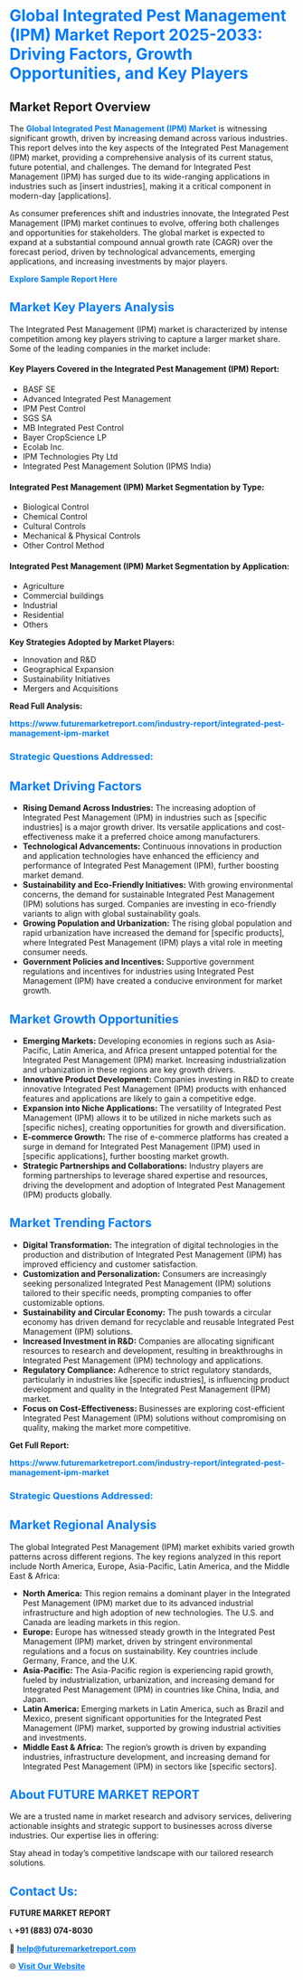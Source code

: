 <h1 style="color: #007BFF;">Global Integrated Pest Management (IPM) Market Report 2025-2033: Driving Factors, Growth Opportunities, and Key Players</h1>

<section id="overview">
<h2>Market Report Overview</h2>
<p>The <a href="https://www.futuremarketreport.com/industry-report/integrated-pest-management-ipm-market" style="color: #007BFF; text-decoration: none;"><strong>Global Integrated Pest Management (IPM) Market</strong></a> is witnessing significant growth, driven by increasing demand across various industries. This report delves into the key aspects of the Integrated Pest Management (IPM) market, providing a comprehensive analysis of its current status, future potential, and challenges. The demand for Integrated Pest Management (IPM) has surged due to its wide-ranging applications in industries such as [insert industries], making it a critical component in modern-day [applications].</p>
<p>As consumer preferences shift and industries innovate, the Integrated Pest Management (IPM) market continues to evolve, offering both challenges and opportunities for stakeholders. The global market is expected to expand at a substantial compound annual growth rate (CAGR) over the forecast period, driven by technological advancements, emerging applications, and increasing investments by major players.</p>
</section>

<section id="overview">
<p><a href="https://www.futuremarketreport.com/request-sample/reportId=102895" style="color: #007BFF; text-decoration: none;"><strong>Explore Sample Report Here</strong></a></p>
</section>

<section id="key-players">
<h2 style="color: #007BFF;">Market Key Players Analysis</h2>
<p>The Integrated Pest Management (IPM) market is characterized by intense competition among key players striving to capture a larger market share. Some of the leading companies in the market include:</p>
<h4>Key Players Covered in the Integrated Pest Management (IPM) Report:</h4>
<ul><li>BASF SE</li><li>Advanced Integrated Pest Management</li><li>IPM Pest Control</li><li>SGS SA</li><li>MB Integrated Pest Control</li><li>Bayer CropScience LP</li><li>Ecolab Inc.</li><li>IPM Technologies Pty Ltd</li><li>Integrated Pest Management Solution (IPMS India)</li></ul>
<h4>Integrated Pest Management (IPM) Market Segmentation by Type:</h4>
<ul><li>Biological Control</li><li>Chemical Control</li><li>Cultural Controls</li><li>Mechanical &amp; Physical Controls</li><li>Other Control Method</li></ul>

<h4>Integrated Pest Management (IPM) Market Segmentation by Application:</h4>
<ul><li>Agriculture</li><li>Commercial buildings</li><li>Industrial</li><li>Residential</li><li>Others</li></ul>
<p><strong>Key Strategies Adopted by Market Players:</strong></p>
<ul>
<li>Innovation and R&D</li>
<li>Geographical Expansion</li>
<li>Sustainability Initiatives</li>
<li>Mergers and Acquisitions</li>
</ul>
</section>

<section>
<p><strong>Read Full Analysis: </strong></p><a href="https://www.futuremarketreport.com/industry-report/integrated-pest-management-ipm-market" style="color: #007BFF; text-decoration: none;"><strong>https://www.futuremarketreport.com/industry-report/integrated-pest-management-ipm-market</strong></a>
<h3 style="color: #007BFF;">Strategic Questions Addressed:</h3>
</section>

<section id="driving-factors">
<h2 style="color: #007BFF;">Market Driving Factors</h2>
<ul>
<li><strong>Rising Demand Across Industries:</strong> The increasing adoption of Integrated Pest Management (IPM) in industries such as [specific industries] is a major growth driver. Its versatile applications and cost-effectiveness make it a preferred choice among manufacturers.</li>
<li><strong>Technological Advancements:</strong> Continuous innovations in production and application technologies have enhanced the efficiency and performance of Integrated Pest Management (IPM), further boosting market demand.</li>
<li><strong>Sustainability and Eco-Friendly Initiatives:</strong> With growing environmental concerns, the demand for sustainable Integrated Pest Management (IPM) solutions has surged. Companies are investing in eco-friendly variants to align with global sustainability goals.</li>
<li><strong>Growing Population and Urbanization:</strong> The rising global population and rapid urbanization have increased the demand for [specific products], where Integrated Pest Management (IPM) plays a vital role in meeting consumer needs.</li>
<li><strong>Government Policies and Incentives:</strong> Supportive government regulations and incentives for industries using Integrated Pest Management (IPM) have created a conducive environment for market growth.</li>
</ul>
</section>

<section id="growth-opportunities">
<h2 style="color: #007BFF;">Market Growth Opportunities</h2>
<ul>
<li><strong>Emerging Markets:</strong> Developing economies in regions such as Asia-Pacific, Latin America, and Africa present untapped potential for the Integrated Pest Management (IPM) market. Increasing industrialization and urbanization in these regions are key growth drivers.</li>
<li><strong>Innovative Product Development:</strong> Companies investing in R&D to create innovative Integrated Pest Management (IPM) products with enhanced features and applications are likely to gain a competitive edge.</li>
<li><strong>Expansion into Niche Applications:</strong> The versatility of Integrated Pest Management (IPM) allows it to be utilized in niche markets such as [specific niches], creating opportunities for growth and diversification.</li>
<li><strong>E-commerce Growth:</strong> The rise of e-commerce platforms has created a surge in demand for Integrated Pest Management (IPM) used in [specific applications], further boosting market growth.</li>
<li><strong>Strategic Partnerships and Collaborations:</strong> Industry players are forming partnerships to leverage shared expertise and resources, driving the development and adoption of Integrated Pest Management (IPM) products globally.</li>
</ul>
</section>

<section id="trending-factors">
<h2 style="color: #007BFF;">Market Trending Factors</h2>
<ul>
<li><strong>Digital Transformation:</strong> The integration of digital technologies in the production and distribution of Integrated Pest Management (IPM) has improved efficiency and customer satisfaction.</li>
<li><strong>Customization and Personalization:</strong> Consumers are increasingly seeking personalized Integrated Pest Management (IPM) solutions tailored to their specific needs, prompting companies to offer customizable options.</li>
<li><strong>Sustainability and Circular Economy:</strong> The push towards a circular economy has driven demand for recyclable and reusable Integrated Pest Management (IPM) solutions.</li>
<li><strong>Increased Investment in R&D:</strong> Companies are allocating significant resources to research and development, resulting in breakthroughs in Integrated Pest Management (IPM) technology and applications.</li>
<li><strong>Regulatory Compliance:</strong> Adherence to strict regulatory standards, particularly in industries like [specific industries], is influencing product development and quality in the Integrated Pest Management (IPM) market.</li>
<li><strong>Focus on Cost-Effectiveness:</strong> Businesses are exploring cost-efficient Integrated Pest Management (IPM) solutions without compromising on quality, making the market more competitive.</li>
</ul>
</section>

<section>
<p><strong>Get Full Report: </strong></p><a href="https://www.futuremarketreport.com/industry-report/integrated-pest-management-ipm-market" style="color: #007BFF; text-decoration: none;"><strong>https://www.futuremarketreport.com/industry-report/integrated-pest-management-ipm-market</strong></a>
<h3 style="color: #007BFF;">Strategic Questions Addressed:</h3>
</section>


<section id="regional-analysis">
<h2 style="color: #007BFF;">Market Regional Analysis</h2>
<p>The global Integrated Pest Management (IPM) market exhibits varied growth patterns across different regions. The key regions analyzed in this report include North America, Europe, Asia-Pacific, Latin America, and the Middle East & Africa:</p>
<ul>
<li><strong>North America:</strong> This region remains a dominant player in the Integrated Pest Management (IPM) market due to its advanced industrial infrastructure and high adoption of new technologies. The U.S. and Canada are leading markets in this region.</li>
<li><strong>Europe:</strong> Europe has witnessed steady growth in the Integrated Pest Management (IPM) market, driven by stringent environmental regulations and a focus on sustainability. Key countries include Germany, France, and the U.K.</li>
<li><strong>Asia-Pacific:</strong> The Asia-Pacific region is experiencing rapid growth, fueled by industrialization, urbanization, and increasing demand for Integrated Pest Management (IPM) in countries like China, India, and Japan.</li>
<li><strong>Latin America:</strong> Emerging markets in Latin America, such as Brazil and Mexico, present significant opportunities for the Integrated Pest Management (IPM) market, supported by growing industrial activities and investments.</li>
<li><strong>Middle East & Africa:</strong> The region’s growth is driven by expanding industries, infrastructure development, and increasing demand for Integrated Pest Management (IPM) in sectors like [specific sectors].</li>
</ul>
</section>

<footer>
<h2 style="color: #007BFF;">About FUTURE MARKET REPORT</h2>
<p>We are a trusted name in market research and advisory services, delivering actionable insights and strategic support to businesses across diverse industries. Our expertise lies in offering:</p>

<p>Stay ahead in today’s competitive landscape with our tailored research solutions.</p>

<h2 style="color: #007BFF;">Contact Us:</h2>
<p><strong>FUTURE MARKET REPORT</strong></p>
<p>📞 <strong>+91 (883) 074-8030</strong></p>
<p>📧 <strong><a href="mailto:help@futuremarketreport.com" style="color: #007BFF;">help@futuremarketreport.com</a></strong></p>
<p>🌐 <strong><a href="https://www.futuremarketreport.com/" style="color: #007BFF;">Visit Our Website</a></strong></p>
</footer>